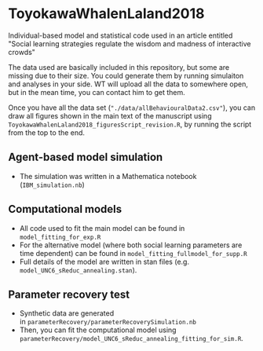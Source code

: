 # ToyokawaWhalenLaland2018
Individual-based model and statistical code used in an article entitled "Social learning strategies regulate the wisdom and madness of interactive crowds"

The data used are basically included in this repository, but some are missing due to their size. You could generate them by running simulaiton and analyses in your side. WT will upload all the data to somewhere open, but in the mean time, you can contact him to get them. 

Once you have all the data set (`"./data/allBehaviouralData2.csv"`), you can draw all figures shown in the main text of the manuscript using `ToyokawaWhalenLaland2018_figuresScript_revision.R`, by running the script from the top to the end.

## Agent-based model simulation
- The simulation was written in a Mathematica notebook (`IBM_simulation.nb`)
 
## Computational models
- All code used to fit the main model can be found in `model_fitting_for_exp.R`
- For the alternative model (where both social learning parameters are time dependent) can be found in `model_fitting_fullmodel_for_supp.R`
- Full details of the model are written in stan files (e.g. `model_UNC6_sReduc_annealing.stan`).

## Parameter recovery test
- Synthetic data are generated in `parameterRecovery/parameterRecoverySimulation.nb`
- Then, you can fit the computational model using `parameterRecovery/model_UNC6_sReduc_annealing_fitting_for_sim.R`.
